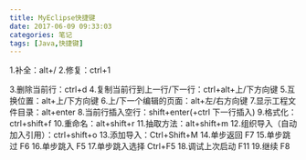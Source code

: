 ```yaml
---
title: MyEclipse快捷键
date: 2017-06-09 09:33:03
categories: 笔记
tags: [Java,快捷键]
---
```


1.补全：alt+/
2.修复：ctrl+1
<!--more-->
3.删除当前行：ctrl+d
4.复制当前行到上一行/下一行：ctrl+alt+上/下方向键
5.互换位置：alt+上/下方向键
6.上/下一个编辑的页面：alt+左/右方向键
7.显示工程文件目录：alt+enter
8.当前行插入空行：shift+enter(+ctrl 下一行插入)
9.格式化：ctrl+shift+f
10.重命名：alt+shift+r
11.抽取方法：alt+shift+m
12.组织导入（自动加入引用）：ctrl+shift+o
13.添加导入：Ctrl+Shift+M 
14.单步返回 F7 
15.单步跳过 F6 
16.单步跳入 F5 
17.单步跳入选择 Ctrl+F5 
18.调试上次启动 F11 
19.继续 F8 
